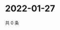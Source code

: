 # 2022-01-27

共 0 条

<!-- BEGIN WEIBO -->
<!-- 最后更新时间 Thu Jan 27 2022 16:13:57 GMT+0800 (China Standard Time) -->

<!-- END WEIBO -->
